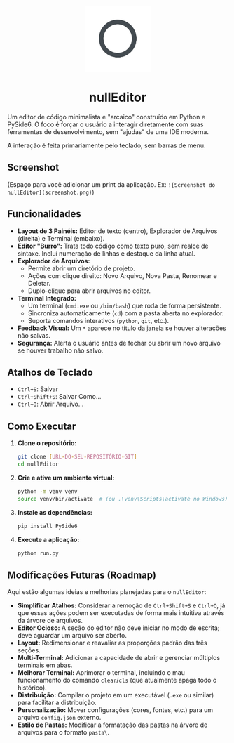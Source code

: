 <p align="center">
  <img src="src/resources/icons/app_icon.png" alt="nullEditor Logo" width="150"/>
</p>

<h1 align="center">nullEditor</h1>

Um editor de código minimalista e "arcaico" construído em Python e PySide6. O foco é forçar o usuário a interagir diretamente com suas ferramentas de desenvolvimento, sem "ajudas" de uma IDE moderna.

A interação é feita primariamente pelo teclado, sem barras de menu.

## Screenshot

(Espaço para você adicionar um print da aplicação. Ex: `![Screenshot do nullEditor](screenshot.png)`)

## Funcionalidades

* **Layout de 3 Painéis:** Editor de texto (centro), Explorador de Arquivos (direita) e Terminal (embaixo).
* **Editor "Burro":** Trata todo código como texto puro, sem realce de sintaxe. Inclui numeração de linhas e destaque da linha atual.
* **Explorador de Arquivos:**
    * Permite abrir um diretório de projeto.
    * Ações com clique direito: Novo Arquivo, Nova Pasta, Renomear e Deletar.
    * Duplo-clique para abrir arquivos no editor.
* **Terminal Integrado:**
    * Um terminal (`cmd.exe` ou `/bin/bash`) que roda de forma persistente.
    * Sincroniza automaticamente (`cd`) com a pasta aberta no explorador.
    * Suporta comandos interativos (`python`, `git`, etc.).
* **Feedback Visual:** Um `*` aparece no título da janela se houver alterações não salvas.
* **Segurança:** Alerta o usuário antes de fechar ou abrir um novo arquivo se houver trabalho não salvo.

## Atalhos de Teclado

* `Ctrl+S`: Salvar
* `Ctrl+Shift+S`: Salvar Como...
* `Ctrl+O`: Abrir Arquivo...

## Como Executar

1.  **Clone o repositório:**
    ```bash
    git clone [URL-DO-SEU-REPOSITÓRIO-GIT]
    cd nullEditor
    ```

2.  **Crie e ative um ambiente virtual:**
    ```bash
    python -m venv venv
    source venv/bin/activate  # (ou .\venv\Scripts\activate no Windows)
    ```

3.  **Instale as dependências:**
    ```bash
    pip install PySide6
    ```

4.  **Execute a aplicação:**
    ```bash
    python run.py
    ```

## Modificações Futuras (Roadmap)

Aqui estão algumas ideias e melhorias planejadas para o `nullEditor`:

* **Simplificar Atalhos:** Considerar a remoção de `Ctrl+Shift+S` e `Ctrl+O`, já que essas ações podem ser executadas de forma mais intuitiva através da árvore de arquivos.
* **Editor Ocioso:** A seção do editor não deve iniciar no modo de escrita; deve aguardar um arquivo ser aberto.
* **Layout:** Redimensionar e reavaliar as proporções padrão das três seções.
* **Multi-Terminal:** Adicionar a capacidade de abrir e gerenciar múltiplos terminais em abas.
* **Melhorar Terminal:** Aprimorar o terminal, incluindo o mau funcionamento do comando `clear`/`cls` (que atualmente apaga todo o histórico).
* **Distribuição:** Compilar o projeto em um executável (`.exe` ou similar) para facilitar a distribuição.
* **Personalização:** Mover configurações (cores, fontes, etc.) para um arquivo `config.json` externo.
* **Estilo de Pastas:** Modificar a formatação das pastas na árvore de arquivos para o formato `pasta\`.